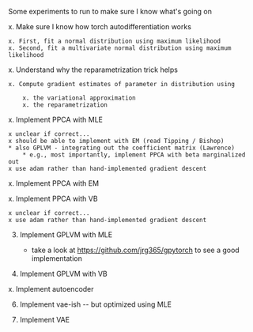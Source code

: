 Some experiments to run to make sure I know what's going on

x. Make sure I know how torch autodifferentiation works

    x. First, fit a normal distribution using maximum likelihood
    x. Second, fit a multivariate normal distribution using maximum likelihood

x. Understand why the reparametrization trick helps

    x. Compute gradient estimates of parameter in distribution using
    
        x. the variational approximation
        x. the reparametrization

x. Implement PPCA with MLE

    x unclear if correct...
    x should be able to implement with EM (read Tipping / Bishop)
    * also GPLVM - integrating out the coefficient matrix (Lawrence)
        * e.g., most importantly, implement PPCA with beta marginalized out
    x use adam rather than hand-implemented gradient descent
    
x. Implement PPCA with EM

x. Implement PPCA with VB

    x unclear if correct...
    x use adam rather than hand-implemented gradient descent

3. Implement GPLVM with MLE

    * take a look at https://github.com/jrg365/gpytorch to see a good implementation

4. Implement GPLVM with VB

x. Implement autoencoder

6. Implement vae-ish -- but optimized using MLE

7. Implement VAE
